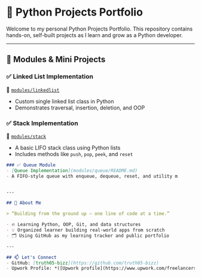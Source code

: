 # 🧠 Python Projects Portfolio

Welcome to my personal Python Projects Portfolio. This repository contains hands-on, self-built projects as I learn and grow as a Python developer.

---

## 🧰 Modules & Mini Projects

### ✅ Linked List Implementation
📂 [`modules/linkedlist`](modules/linkedlist)
- Custom single linked list class in Python
- Demonstrates traversal, insertion, deletion, and OOP

### ✅ Stack Implementation
📂 [`modules/stack`](modules/stack)
- A basic LIFO stack class using Python lists
- Includes methods like `push`, `pop`, `peek`, and `reset`


```markdown
### ✅ Queue Module
- [Queue Implementation](modules/queue/README.md)
- A FIFO-style queue with enqueue, dequeue, reset, and utility m


---

## 🎯 About Me

> “Building from the ground up — one line of code at a time.”

- 🔥 Learning Python, OOP, Git, and data structures
- 💡 Organized learner building real-world apps from scratch
- 🗂️ Using GitHub as my learning tracker and public portfolio

---

## 📫 Let's Connect
- GitHub: [truth05-bizz](https://github.com/truth05-bizz)
- Upwork Profile: *([Upwork profile](https://www.upwork.com/freelancers/~0106c64a537ea54df3?mp_source=share))*

